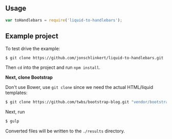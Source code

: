 ## Usage

```js
var toHandlebars = require('liquid-to-handlebars');
```


## Example project

To test drive the example:

```bash
$ git clone https://github.com/jonschlinkert/liquid-to-handlebars.git
```

Then `cd` into the project and run `npm install`.

**Next, clone Bootstrap**

Don't use Bower, use `git clone` since we need the actual HTML/liquid templates:

```bash
$ git clone https://github.com/twbs/bootstrap-blog.git "vendor/bootstrap"
```

Next, run

```bash
$ gulp
```

Converted files will be written to the `./results` directory.

